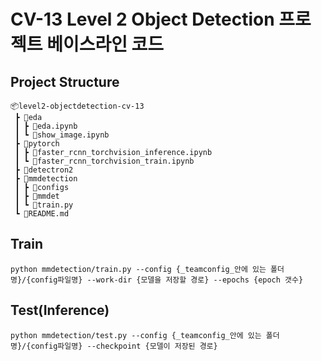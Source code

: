 # CV-13 Level 2 Object Detection 프로젝트 베이스라인 코드

## Project Structure

```
📦level2-objectdetection-cv-13
 ┣ 📂eda
 ┃ ┣ 📜eda.ipynb
 ┃ ┗ 📜show_image.ipynb
 ┣ 📂pytorch
 ┃ ┣ 📜faster_rcnn_torchvision_inference.ipynb
 ┃ ┗ 📜faster_rcnn_torchvision_train.ipynb
 ┣ 📂detectron2
 ┣ 📂mmdetection
 ┃ ┣ 📂configs
 ┃ ┣ 📂mmdet
 ┃ ┗ 📜train.py
 ┗ 📜README.md
```
## Train

`python mmdetection/train.py --config {_teamconfig_안에 있는 폴더명}/{config파일명} --work-dir {모델을 저장할 경로} --epochs {epoch 갯수}`

## Test(Inference)

`python mmdetection/test.py --config {_teamconfig_안에 있는 폴더명}/{config파일명} --checkpoint {모델이 저장된 경로}`
